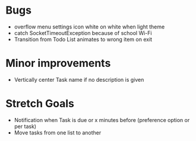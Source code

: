 # Bugs

* overflow menu settings icon white on white when light theme
* catch SocketTimeoutException because of school Wi-Fi
* Transition from Todo List animates to wrong item on exit

# Minor improvements

* Vertically center Task name if no description is given

# Stretch Goals

* Notification when Task is due or x minutes before (preference option or per task)
* Move tasks from one list to another
